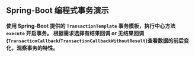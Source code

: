 ## Spring-Boot 编程式事务演示

**使用 Spring-Boot 提供的 `TransactionTemplate` 事务模板，执行中心方法 `execute` 开启事务。
根据需求选择有结果回调 or 无结果回调(`TransactionCallback`/`TransactionCallbackWithoutResult`)查看数据的前后变化，观察事务的特性。**



